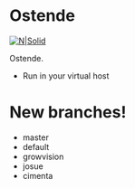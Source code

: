 # Ostende

[![N|Solid](https://www.softdirex.cl/assets/corporate/img/logos/logo-softdirex.png)](https://www.softdirex.cl)

Ostende.

  - Run in your virtual host

# New branches!

  - master
  - default
  - growvision
  - josue
  - cimenta